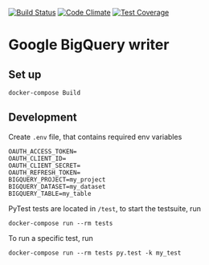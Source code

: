 [![Build Status](https://travis-ci.org/keboola/google-bigquery-writer.svg?branch=master)](https://travis-ci.org/keboola/google-bigquery-writer) 
[![Code Climate](https://codeclimate.com/github/keboola/google-bigquery-writer/badges/gpa.svg)](https://codeclimate.com/github/keboola/google-bigquery-writer)
[![Test Coverage](https://codeclimate.com/github/keboola/google-bigquery-writer/badges/coverage.svg)](https://codeclimate.com/github/keboola/google-bigquery-writer/coverage)

# Google BigQuery writer

## Set up

```
docker-compose Build
```

## Development

Create `.env` file, that contains required env variables
```
OAUTH_ACCESS_TOKEN=
OAUTH_CLIENT_ID=
OAUTH_CLIENT_SECRET=
OAUTH_REFRESH_TOKEN=
BIGQUERY_PROJECT=my_project
BIGQUERY_DATASET=my_dataset
BIGQUERY_TABLE=my_table
```

PyTest tests are located in `/test`, to start the testsuite, run 

```
docker-compose run --rm tests 
```

To run a specific test, run

```
docker-compose run --rm tests py.test -k my_test
```
